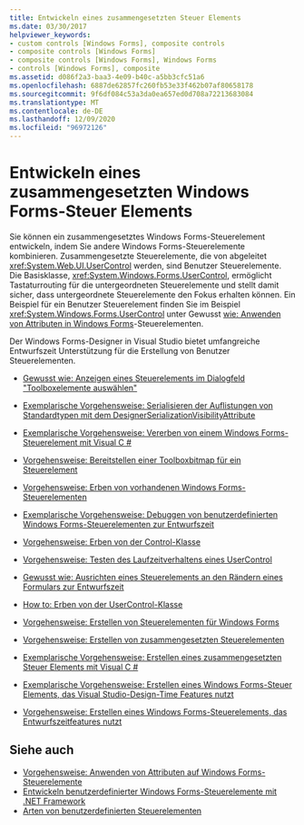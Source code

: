 ```yaml
---
title: Entwickeln eines zusammengesetzten Steuer Elements
ms.date: 03/30/2017
helpviewer_keywords:
- custom controls [Windows Forms], composite controls
- composite controls [Windows Forms]
- composite controls [Windows Forms], Windows Forms
- controls [Windows Forms], composite
ms.assetid: d086f2a3-baa3-4e09-b40c-a5bb3cfc51a6
ms.openlocfilehash: 6887de62857fc260fb53e33f462b07af80658178
ms.sourcegitcommit: 9f6df084c53a3da0ea657ed0d708a72213683084
ms.translationtype: MT
ms.contentlocale: de-DE
ms.lasthandoff: 12/09/2020
ms.locfileid: "96972126"
---
```

# <a name="develop-a-composite-windows-forms-control"></a>Entwickeln eines zusammengesetzten Windows Forms-Steuer Elements

Sie können ein zusammengesetztes Windows Forms-Steuerelement entwickeln, indem Sie andere Windows Forms-Steuerelemente kombinieren. Zusammengesetzte Steuerelemente, die von abgeleitet <xref:System.Web.UI.UserControl> werden, sind Benutzer Steuerelemente. Die Basisklasse, <xref:System.Windows.Forms.UserControl>, ermöglicht Tastaturrouting für die untergeordneten Steuerelemente und stellt damit sicher, dass untergeordnete Steuerelemente den Fokus erhalten können. Ein Beispiel für ein Benutzer Steuerelement finden Sie im Beispiel <xref:System.Windows.Forms.UserControl> unter Gewusst [wie: Anwenden von Attributen in Windows Forms](how-to-apply-attributes-in-windows-forms-controls.md)-Steuerelementen.

Der Windows Forms-Designer in Visual Studio bietet umfangreiche Entwurfszeit Unterstützung für die Erstellung von Benutzer Steuerelementen.

- [Gewusst wie: Anzeigen eines Steuerelements im Dialogfeld "Toolboxelemente auswählen"](how-to-display-a-control-in-the-choose-toolbox-items-dialog-box.md)

- [Exemplarische Vorgehensweise: Serialisieren der Auflistungen von Standardtypen mit dem DesignerSerializationVisibilityAttribute](serializing-collections-designerserializationvisibilityattribute.md)

- [Exemplarische Vorgehensweise: Vererben von einem Windows Forms-Steuerelement mit Visual C #](walkthrough-inheriting-from-a-windows-forms-control-with-visual-csharp.md)

- [Vorgehensweise: Bereitstellen einer Toolboxbitmap für ein Steuerelement](how-to-provide-a-toolbox-bitmap-for-a-control.md)

- [Vorgehensweise: Erben von vorhandenen Windows Forms-Steuerelementen](how-to-inherit-from-existing-windows-forms-controls.md)

- [Exemplarische Vorgehensweise: Debuggen von benutzerdefinierten Windows Forms-Steuerelementen zur Entwurfszeit](walkthrough-debugging-custom-windows-forms-controls-at-design-time.md)

- [Vorgehensweise: Erben von der Control-Klasse](how-to-inherit-from-the-control-class.md)

- [Vorgehensweise: Testen des Laufzeitverhaltens eines UserControl](how-to-test-the-run-time-behavior-of-a-usercontrol.md)

- [Gewusst wie: Ausrichten eines Steuerelements an den Rändern eines Formulars zur Entwurfszeit](how-to-align-a-control-to-the-edges-of-forms-at-design-time.md)

- [How to: Erben von der UserControl-Klasse](how-to-inherit-from-the-usercontrol-class.md)

- [Vorgehensweise: Erstellen von Steuerelementen für Windows Forms](how-to-author-controls-for-windows-forms.md)

- [Vorgehensweise: Erstellen von zusammengesetzten Steuerelementen](how-to-author-composite-controls.md)

- [Exemplarische Vorgehensweise: Erstellen eines zusammengesetzten Steuer Elements mit Visual C #](walkthrough-authoring-a-composite-control-with-visual-csharp.md)

- [Exemplarische Vorgehensweise: Erstellen eines Windows Forms-Steuer Elements, das Visual Studio-Design-Time Features nutzt](creating-a-wf-control-design-time-features.md)

- [Vorgehensweise: Erstellen eines Windows Forms-Steuerelements, das Entwurfszeitfeatures nutzt](/previous-versions/visualstudio/visual-studio-2013/307hck25(v=vs.120))

## <a name="see-also"></a>Siehe auch

- [Vorgehensweise: Anwenden von Attributen auf Windows Forms-Steuerelemente](how-to-apply-attributes-in-windows-forms-controls.md)
- [Entwickeln benutzerdefinierter Windows Forms-Steuerelemente mit .NET Framework](developing-custom-windows-forms-controls.md)
- [Arten von benutzerdefinierten Steuerelementen](varieties-of-custom-controls.md)
